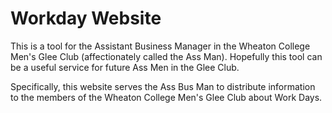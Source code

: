 # Workday Website

This is a tool for the Assistant Business Manager in the Wheaton College Men's Glee Club (affectionately called the Ass Man). Hopefully this tool can be a useful service for future Ass Men in the Glee Club. 

Specifically, this website serves the Ass Bus Man to distribute information to the members of the Wheaton College Men's Glee Club about Work Days.
